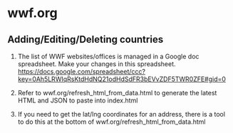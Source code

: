 wwf.org
===========================================

Adding/Editing/Deleting countries
---------------------------------

1. The list of WWF websites/offices is managed in a Google doc spreadsheet. Make your changes in this spreadsheet.
https://docs.google.com/spreadsheet/ccc?key=0Ah5LRWIqRsKtdHdNQ21odHdSdFR3bEVvZDF5TWR0ZFE#gid=0

2. Refer to wwf.org/refresh_html_from_data.html to generate the latest HTML and JSON to paste into index.html

3. If you need to get the lat/lng coordinates for an address, there is a tool to do this at the bottom of wwf.org/refresh_html_from_data.html